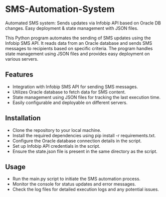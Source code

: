 # SMS-Automation-System
Automated SMS system: Sends updates via Infobip API based on Oracle DB changes. Easy deployment &amp; state management with JSON files.

This Python program automates the sending of SMS updates using the Infobip SMS API. It reads data from an Oracle database and sends SMS messages to recipients based on specific criteria. The program handles state management using JSON files and provides easy deployment on various servers.

## Features
- Integration with Infobip SMS API for sending SMS messages.
- Utilizes Oracle database to fetch data for SMS content.
- State management using JSON files for tracking the last execution time.
- Easily configurable and deployable on different servers.

## Installation
- Clone the repository to your local machine.
- Install the required dependencies using pip install -r requirements.txt.
- Configure the Oracle database connection details in the script.
- Set up Infobip API credentials in the script.
- Ensure the state.json file is present in the same directory as the script.

## Usage
- Run the main.py script to initiate the SMS automation process.
- Monitor the console for status updates and error messages.
- Check the log files for detailed execution logs and any potential issues.
